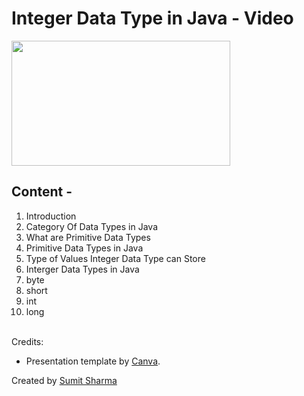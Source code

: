 # Integer Data Type in Java - Video
[<img src="https://github.com/sumitaccess007/winter-of-contributing/blob/Issue_1251_Integers/Java/Primitive%20Data%20Type/Assets/IntegerDataTypes.png" width="350" height="200" />](https://drive.google.com/file/d/190IhBqTBGS3_cHD0bPQRwYq-GrTUNlWS/view?usp=sharing)

## Content -
1. Introduction
2. Category Of Data Types in Java
3. What are Primitive Data Types
4. Primitive Data Types in Java
5. Type of Values Integer Data Type can Store
6. Interger Data Types in Java
7. byte
8. short
9. int
10. long

</br>
Credits:

- Presentation template by [Canva](https://www.canva.com/).

Created by [Sumit Sharma](https://github.com/sumitaccess007)
